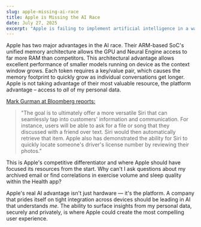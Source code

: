 ```yaml
---
slug: apple-missing-ai-race
title: Apple is Missing the AI Race
date: July 27, 2025
excerpt: "Apple is failing to implement artificial intelligence in a way that plays to their greatest strengths."
---
```


Apple has two major advantages in the AI race. Their ARM-based SoC's unified memory architecture allows the GPU and Neural Engine access to far more RAM than competitors. This architectural advantage allows excellent performance of smaller models running on device as the context window grows. Each token requires a key/value pair, which causes the memory footprint to quickly grow as individual conversations get longer. Apple is not taking advantage of their most valuable resource, the platform advantage – access to *all* of my personal data.  

[Mark Gurman at Bloomberg reports:](https://www.bloomberg.com/news/articles/2025-02-14/apple-s-long-promised-ai-overhaul-for-siri-runs-into-bugs-possible-delays?srnd=phx-technology)

> "The goal is to ultimately offer a more versatile Siri that can seamlessly tap into customers' information and communication. For instance, users will be able to ask for a file or song that they discussed with a friend over text. Siri would then automatically retrieve that item. Apple also has demonstrated the ability for Siri to quickly locate someone's driver's license number by reviewing their photos."

This is Apple's competitive differentiator and where Apple should have focused its resources from the start. Why can't I ask questions about my archived email or find correlations in exercise volume and sleep quality within the Health app?  

Apple's real AI advantage isn't just hardware — it's the platform. A company that prides itself on tight integration across devices should be leading in AI that understands *me*. The ability to surface insights from my personal data, securely and privately, is where Apple could create the most compelling user experience.